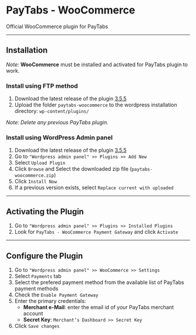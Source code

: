 # PayTabs - WooCommerce

Official WooCommerce plugin for PayTabs

- - -

## Installation

*Note:* **WooCommerce** must be installed and activated for PayTabs plugin to work.

### Install using FTP method

1. Download the latest release of the plugin [3.5.5](<https://github.com/paytabscom/paytabs-woocommerce/releases/download/3.5.5/paytabs-woocommerce.zip>)
2. Upload the folder `paytabs-woocommerce` to the wordpress installation directory: `wp-content/plugins/`

*Note: Delete any previous PayTabs plugin.*

### Install using WordPress Admin panel

1. Download the latest release of the plugin [3.5.5](<https://github.com/paytabscom/paytabs-woocommerce/releases/download/3.5.5/paytabs-woocommerce.zip>)
2. Go to `"Wordpress admin panel" >> Plugins >> Add New`
3. Select `Upload Plugin`
4. Click `Browse` and Select the downloaded zip file (`paytabs-woocommerce.zip`)
5. Click `Install Now`
6. If a previous version exists, select `Replace current with uploaded`

- - -

## Activating the Plugin

1. Go to `"Wordpress admin panel" >> Plugins >> Installed Plugins`
2. Look for `PayTabs - WooCommerce Payment Gateway` and click `Activate`

- - -

## Configure the Plugin

1. Go to `"Wordpress admin panel" >> WooCommerce >> Settings`
2. Select `Payments` tab
3. Select the prefered payment method from the available list of PayTabs payment methods
4. Check the `Enable Payment Gateway`
5. Enter the primary credentials:
   - **Merchant e-Mail**: enter the email id of your PayTabs merchant account
   - **Secret Key**: `Merchant’s Dashboard >> Secret Key`
6. Click `Save changes`
